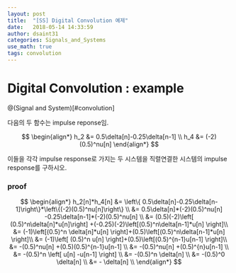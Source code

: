 ```yaml
---
layout: post
title:  "[SS] Digital Convolution 예제"
date:   2018-05-14 14:33:59
author: dsaint31
categories: Signals_and_Systems
use_math: true
tags: convolution 
---
```

# Digital Convolution : example
@(Signal and System)[#convolution]

다음의 두 함수는 impulse reponse임.

$$
\begin{align*}
h_2 &= 0.5\delta[n]-0.25\delta[n-1] \\
h_4 &= (-2)(0.5)^nu[n]
\end{align*}
$$

이들을 각각 impulse response로 가지는 두 시스템을 직렬연결한 시스템의 impulse response를 구하시오.

### proof

$$
\begin{align*}
h_2[n]*h_4[n] &= \left\{ 0.5\delta[n]-0.25\delta[n-1]\right\}*\left\{(-2)(0.5)^nu[n]\right\} \\
&= 0.5\delta[n]*(-2)(0.5)^nu[n] -0.25\delta[n-1]*(-2)(0.5)^nu[n] \\
&= (0.5)(-2)\left[ (0.5)^n\delta[n]*u[n]\right] +(-0.25)(-2)\left[(0.5)^n\delta[n-1]*u[n] \right]\\
&= (-1)\left[(0.5)^n \delta[n]*u[n] \right]+(0.5)\left[(0.5)^n\delta[n-1]*u[n] \right]\\
&= (-1)\left[ (0.5)^n u[n] \right]+(0.5)\left[(0.5)^{n-1}u[n-1] \right]\\
&= -(0.5)^nu[n] +(0.5)(0.5)^{n-1}u[n-1] \\
&= -(0.5)^nu[n] +(0.5)^{n}u[n-1] \\
&= -(0.5)^n \left[ u[n] -u[n-1] \right] \\
&= -(0.5)^n \delta[n] \\
&= -(0.5)^0 \delta[n] \\
&= - \delta[n] \\
\end{align*}
$$
